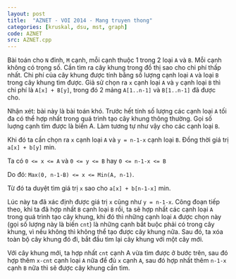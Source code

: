 ```yaml
---
layout: post
title:  "AZNET - VOI 2014 - Mang truyen thong"
categories: [kruskal, dsu, mst, graph]
code: AZNET
src: AZNET.cpp
---
```


Bài toán cho `N` đỉnh, `M` cạnh, mỗi cạnh thuộc 1 trong 2 loại `A` và `B`. Mỗi cạnh không có trọng số. Cần tìm ra cây khung trong đồ thị sao cho chi phí thấp nhất. Chi phí của cây khung được tính bằng số lượng cạnh loại `A` và loại `B` trong cây khung tìm được. Giả sử chọn ra `x` cạnh loại `A` và `y` cạnh loại `B` thì chi phí là `A[x] + B[y]`, trong đó 2 mảng `A[1..n-1]` và `B[1..n-1]` đã được cho.


Nhận xét: bài này là bài toán khó. Trước hết tính số lượng các cạnh loại `A` tối đa có thể hợp nhất trong quá trình tạo cây khung thông thường. Gọi số luợng cạnh tìm được là biến A. Làm tương tự như vậy cho các cạnh loại `B`.

Khi đó ta cần chọn ra `x` cạnh loại `A` và `y = n-1-x` cạnh loại `B`. Đồng thời giá trị `a[x] + b[y]` min. 

Ta có `0 <= x <= A` và `0 <= y <= B` hay `0 <= n-1-x <= B`

Do đó: `Max(0, n-1-B) <= x <= Min(A, n-1)`.

Từ đó ta duyệt tìm giá trị `x` sao cho `a[x] + b[n-1-x]` min.

Lúc này ta đã xác định được giá trị `x` cũng như `y = n-1-x`. Công đoạn tiếp theo, khi ta đã hợp nhất `B` cạnh loại `B` rồi, ta sẽ hợp nhất các cạnh loại `A` trong quá trình tạo cây khung, khi đó thì những cạnh loại `A` được chọn này (gọi số lượng này là biến `cnt`) là những cạnh bắt buộc phải có trong cây khung, vì nếu không thì không thể tạo được cây khung nữa. Sau đó, ta xóa toàn bộ cây khung đó đi, bắt đầu tìm lại cây khung với một cây mới.

Với cây khung mới, ta hợp nhất `cnt` cạnh A vừa tìm được ở bước trên, sau đó hợp thêm `x-cnt` cạnh loại `A` nữa để đủ `x` cạnh `A`, sau đó hợp nhất thêm `n-1-x` cạnh `B` nữa thì sẽ được cây khung cần tìm.
